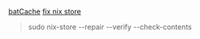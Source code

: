 [batCache](https://getfleek.dev/docs/troubleshooting/error_during_batCache)
[fix nix store](https://discourse.nixos.org/t/nix-flakes-nix-store-source-no-such-file-or-directory/17836/9)

> sudo nix-store --repair --verify --check-contents
